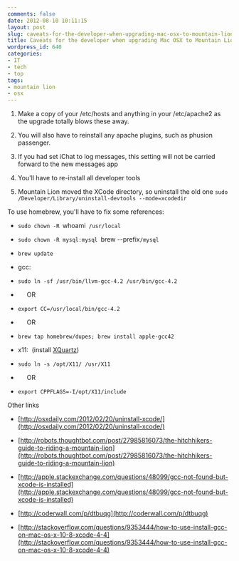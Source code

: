 ```yaml
---
comments: false
date: 2012-08-10 10:11:15
layout: post
slug: caveats-for-the-developer-when-upgrading-mac-osx-to-mountain-lion
title: Caveats for the developer when upgrading Mac OSX to Mountain Lion
wordpress_id: 640
categories:
- IT
- tech
- top
tags:
- mountain lion
- osx
---
```



	
  1. Make a copy of your /etc/hosts and anything in your /etc/apache2 as the upgrade totally blows these away.

	
  2. You will also have to reinstall any apache plugins, such as phusion passenger.

	
  3. If you had set iChat to log messages, this setting will not be carried forward to the new messages app

	
  4. You'll have to re-install all developer tools

	
  5. Mountain Lion moved the XCode directory, so uninstall the old one `sudo /Developer/Library/uninstall-devtools --mode=xcodedir`


To use homebrew, you'll have to fix some references:

	
  * `sudo chown -R `whoami` /usr/local`

	
  * `sudo chown -R mysql:mysql `brew --prefix`/mysql`

	
  * `brew update `



	
  * gcc:

	
  * `sudo ln -sf /usr/bin/llvm-gcc-4.2 /usr/bin/gcc-4.2`

	
  *      OR

	
  * `export CC=/usr/local/bin/gcc-4.2 `

	
  *      OR

	
  * `brew tap homebrew/dupes; brew install apple-gcc42`



	
  * x11:  (install [XQuartz](http://xquartz.macosforge.org/landing/))

	
  * `sudo ln -s /opt/X11/ /usr/X11`

	
  *      OR

	
  * `export CPPFLAGS=-I/opt/X11/include `


Other links

	
  * [http://osxdaily.com/2012/02/20/uninstall-xcode/](http://osxdaily.com/2012/02/20/uninstall-xcode/)

	
  * [http://robots.thoughtbot.com/post/27985816073/the-hitchhikers-guide-to-riding-a-mountain-lion](http://robots.thoughtbot.com/post/27985816073/the-hitchhikers-guide-to-riding-a-mountain-lion)

	
  * [http://apple.stackexchange.com/questions/48099/gcc-not-found-but-xcode-is-installed](http://apple.stackexchange.com/questions/48099/gcc-not-found-but-xcode-is-installed)

	
  * [http://coderwall.com/p/dtbuqg](http://coderwall.com/p/dtbuqg)

	
  * [http://stackoverflow.com/questions/9353444/how-to-use-install-gcc-on-mac-os-x-10-8-xcode-4-4](http://stackoverflow.com/questions/9353444/how-to-use-install-gcc-on-mac-os-x-10-8-xcode-4-4)


